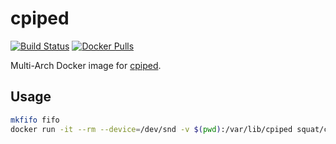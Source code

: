 # cpiped

[![Build Status](https://github.com/squat/cpiped/workflows/CI/badge.svg)](https://github.com/squat/cpiped/actions?query=workflow%3ACI)
[![Docker Pulls](https://img.shields.io/docker/pulls/squat/cpiped?color=blue)](https://hub.docker.com/repository/docker/squat/cpiped)

Multi-Arch Docker image for [cpiped](https://github.com/b-fitzpatrick/cpiped).

## Usage

```bash
mkfifo fifo
docker run -it --rm --device=/dev/snd -v $(pwd):/var/lib/cpiped squat/cpiped /var/lib/cpiped/fifo
```
